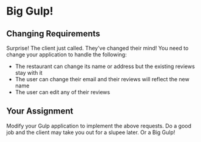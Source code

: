 # Big Gulp!

## Changing Requirements

Surprise! The client just called. They've changed their mind! You need to change your application to handle the following:

* The restaurant can change its name or address but the existing reviews stay with it
* The user can change their email and their reviews will reflect the new name
* The user can edit any of their reviews

## Your Assignment

Modify your Gulp application to implement the above requests. Do a good job and the client may take you out for a slupee later. Or a Big Gulp!

